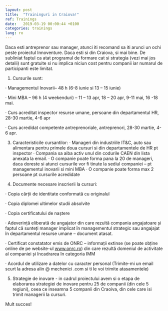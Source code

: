 ```yaml
---
layout: post
title:  "Traininguri in Craiova!"
ref: Trainings
date:   2019-03-19 00:00:44 +0100
categories: trainings
lang: ro
---
```


Daca esti antreprenor sau manager, atunci iti recomand sa iti arunci un ochi peste proiectul Innoventure. 
Daca esti si din Craiova, si mai bine. 
De subliniat faptul ca atat programul de formare cat si strategia (vezi mai jos detalii) sunt gratuite si nu implica niciun cost pentru companii iar numarul de participanti este limitat.

1. Cursurile sunt:

· Managementul Inovarii– 48 h (6-8 iunie si 13 – 15 iunie)

· Mini MBA – 96 h (4 weekenduri) – 11 – 13 apr, 18 – 20 apr, 9-11 mai, 16 -18 mai.

· Curs acreditat inspector resurse umane, persoane din departamentul HR, 28-30 martie, 4-6 apr

· Curs acredidat competente antreprenoriale, antreprenori, 28-30 martie, 4-6 apr.

3. Caracteristicile cursantilor:
·  Manageri din industriile IT&C, auto sau alimentara pentru primele doua cursuri si din departamentele de HR pt inspector
·  Compania sa aiba activ unul din codurile CAEN din lista anexata la email.
·  O companie poate forma pana la 20 de manageri, daca doreste si atunci cursurile vor fi tinute la sediul companiei – pt managementul inovarii si mini MBA
·  O companie poate forma max 2 persoane pt cursurile acredidate

4. Documente necesare inscrierii la cursuri:

·  Copia cărții de identitate conformată cu originalul

·  Copia diplomei ultimelor studii absolvite

·  Copia certificatului de naștere

·  Adeverință eliberată de angajator din care rezultă compania angajatoare și faptul că sunteți manager implicat în managementul strategic sau angajajat în departamentul resurse umane – document atasat.

·  Certificat constatator emis de ONRC – informații extinse (se poate obține online de pe website-ul www.onrc.ro) din care rezultă domeniul de activitate al companiei și încadrarea în categoria IMM

·  Acordul de utilizare a datelor cu caracter personal
(Trimite-mi un email scurt la adresa alin @ mechenici .com si ti le voi trimite atasamentele)

5. Strategie de inovare -  in cadrul proiectului avem si o etapa de elaborarea strategiei de inovare pentru 25 de companii (din cele 5 regiuni), ceea ce inseamna 5 companii din Craoiva, din cele care isi trimit managerii la cursuri.

Mult succes!
